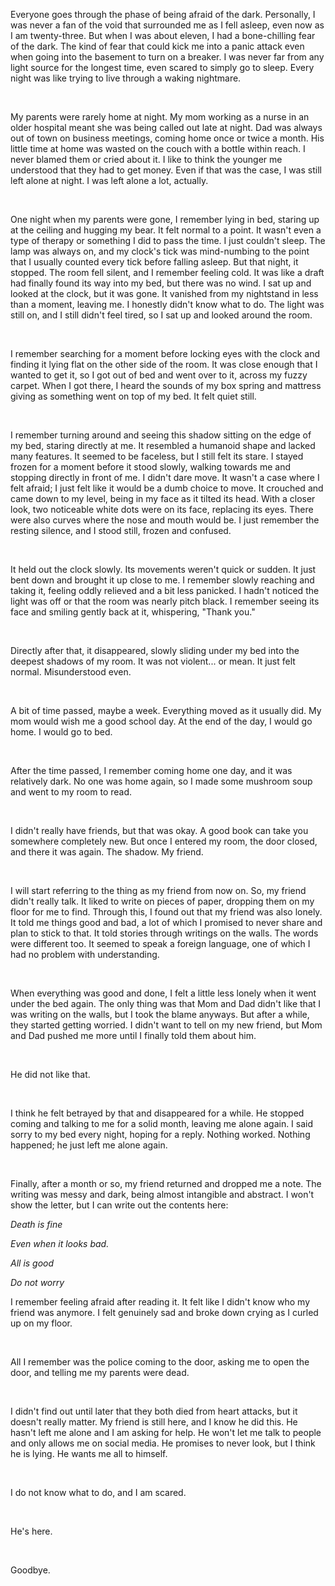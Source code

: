 Everyone goes through the phase of being afraid of the dark. Personally, I was never a fan of the void that surrounded me as I fell asleep, even now as I am twenty-three. But when I was about eleven, I had a bone-chilling fear of the dark. The kind of fear that could kick me into a panic attack even when going into the basement to turn on a breaker. I was never far from any light source for the longest time, even scared to simply go to sleep. Every night was like trying to live through a waking nightmare. 

&#x200B;

My parents were rarely home at night. My mom working as a nurse in an older hospital meant she was being called out late at night. Dad was always out of town on business meetings, coming home once or twice a month. His little time at home was wasted on the couch with a bottle within reach. I never blamed them or cried about it. I like to think the younger me understood that they had to get money. Even if that was the case, I was still left alone at night. I was left alone a lot, actually.

&#x200B;

One night when my parents were gone, I remember lying in bed, staring up at the ceiling and hugging my bear. It felt normal to a point. It wasn't even a type of therapy or something I did to pass the time. I just couldn't sleep. The lamp was always on, and my clock's tick was mind-numbing to the point that I usually counted every tick before falling asleep. But that night, it stopped. The room fell silent, and I remember feeling cold. It was like a draft had finally found its way into my bed, but there was no wind. I sat up and looked at the clock, but it was gone. It vanished from my nightstand in less than a moment, leaving me. I honestly didn't know what to do. The light was still on, and I still didn't feel tired, so I sat up and looked around the room. 

&#x200B;

I remember searching for a moment before locking eyes with the clock and finding it lying flat on the other side of the room. It was close enough that I wanted to get it, so I got out of bed and went over to it, across my fuzzy carpet. When I got there, I heard the sounds of my box spring and mattress giving as something went on top of my bed. It felt quiet still.

&#x200B;

I remember turning around and seeing this shadow sitting on the edge of my bed, staring directly at me. It resembled a humanoid shape and lacked many features. It seemed to be faceless, but I still felt its stare. I stayed frozen for a moment before it stood slowly, walking towards me and stopping directly in front of me. I didn't dare move. It wasn't a case where I felt afraid; I just felt like it would be a dumb choice to move. It crouched and came down to my level, being in my face as it tilted its head. With a closer look, two noticeable white dots were on its face, replacing its eyes. There were also curves where the nose and mouth would be. I just remember the resting silence, and I stood still, frozen and confused.

&#x200B;

It held out the clock slowly. Its movements weren't quick or sudden. It just bent down and brought it up close to me. I remember slowly reaching and taking it, feeling oddly relieved and a bit less panicked. I hadn't noticed the light was off or that the room was nearly pitch black. I remember seeing its face and smiling gently back at it, whispering, "Thank you."

&#x200B;

Directly after that, it disappeared, slowly sliding under my bed into the deepest shadows of my room. It was not violent... or mean. It just felt normal. Misunderstood even. 

&#x200B;

A bit of time passed, maybe a week. Everything moved as it usually did. My mom would wish me a good school day. At the end of the day, I would go home. I would go to bed. 

&#x200B;

After the time passed, I remember coming home one day, and it was relatively dark. No one was home again, so I made some mushroom soup and went to my room to read. 

&#x200B;

I didn't really have friends, but that was okay. A good book can take you somewhere completely new. But once I entered my room, the door closed, and there it was again. The shadow. My friend.

&#x200B;

I will start referring to the thing as my friend from now on. So, my friend didn't really talk. It liked to write on pieces of paper, dropping them on my floor for me to find. Through this, I found out that my friend was also lonely. It told me things good and bad, a lot of which I promised to never share and plan to stick to that. It told stories through writings on the walls. The words were different too. It seemed to speak a foreign language, one of which I had no problem with understanding. 

&#x200B;

When everything was good and done, I felt a little less lonely when it went under the bed again. The only thing was that Mom and Dad didn't like that I was writing on the walls, but I took the blame anyways. But after a while, they started getting worried. I didn't want to tell on my new friend, but Mom and Dad pushed me more until I finally told them about him. 

&#x200B;

He did not like that.

&#x200B;

I think he felt betrayed by that and disappeared for a while. He stopped coming and talking to me for a solid month, leaving me alone again. I said sorry to my bed every night, hoping for a reply. Nothing worked. Nothing happened; he just left me alone again. 

&#x200B;

Finally, after a month or so, my friend returned and dropped me a note. The writing was messy and dark, being almost intangible and abstract. I won't show the letter, but I can write out the contents here:

*Death is fine*

*Even when it looks bad.*

*All is good*

*Do not worry*

I remember feeling afraid after reading it. It felt like I didn't know who my friend was anymore. I felt genuinely sad and broke down crying as I curled up on my floor. 

&#x200B;

All I remember was the police coming to the door, asking me to open the door, and telling me my parents were dead. 

&#x200B;

I didn't find out until later that they both died from heart attacks, but it doesn't really matter. My friend is still here, and I know he did this. He hasn't left me alone and I am asking for help. He won't let me talk to people and only allows me on social media. He promises to never look, but I think he is lying. He wants me all to himself. 

&#x200B;

I do not know what to do, and I am scared.

&#x200B;

He's here.

&#x200B;

Goodbye.